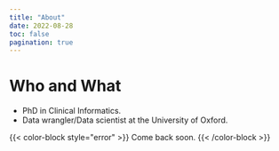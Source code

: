 ```yaml
---
title: "About"
date: 2022-08-28
toc: false
pagination: true
---
```


# Who and What

+ PhD in Clinical Informatics.
+ Data wrangler/Data scientist at the University of Oxford. 

{{< color-block style="error" >}}
Come back soon.
{{< /color-block >}}